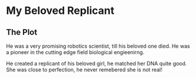 My Beloved Replicant
===

The Plot
---
He was a very promising robotics scientist, till his beloved one died. He was a pioneer in the cutting edge field biological engieenirng.

He created a replicant of his beloved girl, he matched her DNA quite good. She was close to perfection, he never remebered she is not real!
